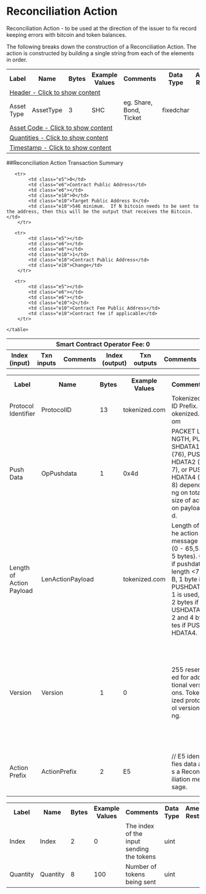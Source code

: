 


# Reconciliation Action

Reconciliation Action -  to be used at the direction of the issuer to fix record keeping errors with bitcoin and token balances.

The following breaks down the construction of a Reconciliation Action. The action is constructed by building a single string from each of the elements in order.

<div class="ritz grid-container" dir="ltr">
    <table class="waffle" cellspacing="0" cellpadding="0" table-layout=fixed width=100%>
         <tr style='height:19px;'>
            <th style="width:9%" class="s0">Label</th>
            <th style="width:9%" class="s1">Name</th>
            <th style="width:2%" class="s1">Bytes</th>
            <th style="width:25%" class="s1">Example Values</th>
            <th style="width:36%" class="s1">Comments</th>
            <th style="width:5%" class="s1">Data Type</th>
            <th class="s1">Amendment Restrictions</th>
        </tr>
        <tr>
            <td class="e5" colspan="7">
                <a href="javascript:;" data-popover="type-Header">
                   Header - Click to show content
                </a>
             </td>
        </tr>
        <tr>
            <td class="e9">Asset Type</td>
            <td class="e10">AssetType</td>
            <td class="e10">3</td>
            <td class="e10">SHC</td>
            <td class="e10">eg. Share, Bond, Ticket</td>
            <td class="e10">fixedchar</td>
            <td class="e10"></td>
        </tr>
        <tr>
            <td class="e5" colspan="7">
                <a href="javascript:;" data-popover="type-AssetCode">
                   Asset Code - Click to show content
                </a>
            </td>
        </tr>
        <tr>
            <td class="e5" colspan="7">
                <a href="javascript:;" data-popover="type-QuantityIndex">
                   Quantities - Click to show content
                </a>
            </td>
        </tr>
        <tr>
            <td class="e5" colspan="7">
                <a href="javascript:;" data-popover="type-Timestamp">
                   Timestamp - Click to show content
                </a>
            </td>
        </tr>
    </table>
</div>

##Reconciliation Action Transaction Summary

<div class="ritz grid-container" dir="ltr">
    <table class="waffle" cellspacing="0" cellpadding="0" table-layout=fixed width=100%>
       <tr style='height:19px;'>
            <th class="s0" colspan="6">Smart Contract Operator Fee: 0</th>
       </tr>
       <tr style='height:19px;'>
            <th style="width:10%" class="s0">Index (input)</th>
            <th style="width:20%" class="s1">Txn inputs</th>
            <th style="width:20%" class="s1">Comments</th>
            <th style="width:10%" class="s1">Index (output)</th>
            <th style="width:20%" class="s1">Txn outputs</th>
            <th class="s1">Comments</th>
       </tr>


       <tr>
            <td class="e5">0</td>
            <td class="e6">Contract Public Address</td>
            <td class="e6"></td>
            <td class="e10">0</td>
            <td class="e10">Target Public Address X</td>
            <td class="e10">546 minimum.  If N bitcoin needs to be sent to the address, then this will be the output that receives the Bitcoin.</td>
        </tr>

       <tr>
            <td class="e5"></td>
            <td class="e6"></td>
            <td class="e6"></td>
            <td class="e10">1</td>
            <td class="e10">Contract Public Address</td>
            <td class="e10">Change</td>
        </tr>

       <tr>
            <td class="e5"></td>
            <td class="e6"></td>
            <td class="e6"></td>
            <td class="e10">2</td>
            <td class="e10">Contract Fee Public Address</td>
            <td class="e10">Contract fee if applicable</td>
        </tr>

    </table>
</div>

<div class="ui modal" id="type-Header">
    <i class="close icon"></i>
    <div class="content docs-content">
        <table class="ui table">
            <tr style='height:19px;'>
                <th style="width:5%" class="s1">Label</th>
                <th style="width:9%" class="s1">Name</th>
                <th style="width:3%" class="s1">Bytes</th>
                <th style="width:33%" class="s1">Example Values</th>
                <th style="width:26%" class="s1">Comments</th>
                <th style="width:5%" class="s1">Data Type</th>
                <th class="s2">Amendment Restrictions</th>
            </tr>
            <tr>
                <td class="e10">Protocol Identifier</td>
                <td class="e10">ProtocolID</td>
                <td class="e10">13</td>
                <td class="e10">tokenized.com</td>
                <td class="e10" style="word-break:break-all">Tokenized ID Prefix. tokenized.com</td>
                <td class="e10">byte</td>
                <td class="e10"></td>
            </tr>
            <tr>
                <td class="e10">Push Data</td>
                <td class="e10">OpPushdata</td>
                <td class="e10">1</td>
                <td class="e10">0x4d</td>
                <td class="e10" style="word-break:break-all">PACKET LENGTH, PUSHDATA1 (76), PUSHDATA2 (77), or PUSHDATA4 (78) depending on total size of action payload.</td>
                <td class="e10">byte</td>
                <td class="e10"></td>
            </tr>
            <tr>
                <td class="e10">Length of Action Payload</td>
                <td class="e10">LenActionPayload</td>
                <td class="e10"></td>
                <td class="e10">tokenized.com</td>
                <td class="e10" style="word-break:break-all">Length of the action message (0 - 65,535 bytes). 0 if pushdata length <76B, 1 byte if PUSHDATA1 is used, 2 bytes if PUSHDATA2 and 4 bytes if PUSHDATA4.</td>
                <td class="e10">byte</td>
                <td class="e10">Size depends on Action Payload.</td>
            </tr>
            <tr>
                <td class="e10">Version</td>
                <td class="e10">Version</td>
                <td class="e10">1</td>
                <td class="e10">0</td>
                <td class="e10" style="word-break:break-all">255 reserved for additional versions. Tokenized protocol versioning.</td>
                <td class="e10">uint8</td>
                <td class="e10">Can be changed by Issuer or Operator at their discretion.  Smart Contract will reject if it hasn't been updated to interpret the specified version.</td>
            </tr>
            <tr>
                <td class="e10">Action Prefix</td>
                <td class="e10">ActionPrefix</td>
                <td class="e10">2</td>
                <td class="e10">E5</td>
                <td class="e10" style="word-break:break-all">// E5 identifies data as a Reconciliation message.</td>
                <td class="e10">string</td>
                <td class="e10">Cannot be changed by issuer, operator or smart contract..</td>
            </tr>
        </table>
    </div>
</div>
<div class="ui modal" id="type-QuantityIndex">
    <i class="close icon"></i>
    <div class="content docs-content">
        <table class="ui table">
            <tr style='height:19px;'>
                <th style="width:5%" class="s1">Label</th>
                <th style="width:9%" class="s1">Name</th>
                <th style="width:3%" class="s1">Bytes</th>
                <th style="width:33%" class="s1">Example Values</th>
                <th style="width:26%" class="s1">Comments</th>
                <th style="width:5%" class="s1">Data Type</th>
                <th class="s2">Amendment Restrictions</th>
            </tr>
            <tr>
                <td class="e10">Index</td>
                <td class="e10">Index</td>
                <td class="e10">2</td>
                <td class="e10" style="word-break:break-all">0</td>
                <td class="e10">The index of the input sending the tokens</td>
                <td class="e10">uint</td>
                <td class="e10"></td>
            </tr>
            <tr>
                <td class="e10">Quantity</td>
                <td class="e10">Quantity</td>
                <td class="e10">8</td>
                <td class="e10" style="word-break:break-all">100</td>
                <td class="e10">Number of tokens being sent</td>
                <td class="e10">uint</td>
                <td class="e10"></td>
            </tr>
        </table>
    </div>
</div>

